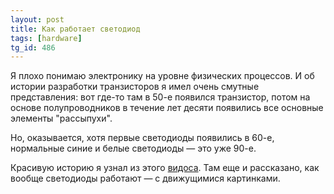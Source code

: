 ```yaml
---
layout: post
title: Как работает светодиод
tags: [hardware]
tg_id: 486
---
```

Я плохо понимаю электронику на уровне физических процессов. И об истории разработки транзисторов я имел очень смутные представления: вот где-то там в 50-е появился транзистор, потом на основе полупроводников в течение лет десяти появились все основные элементы "рассыпухи".

Но, оказывается, хотя первые светодиоды появились в 60-е, нормальные синие и белые светодиоды — это уже 90-е. 

Красивую историю я узнал из этого [видоса](https://www.youtube.com/watch?v=AF8d72mA41M). Там еще и рассказано, как вообще светодиоды работают — с движущимися картинками.

